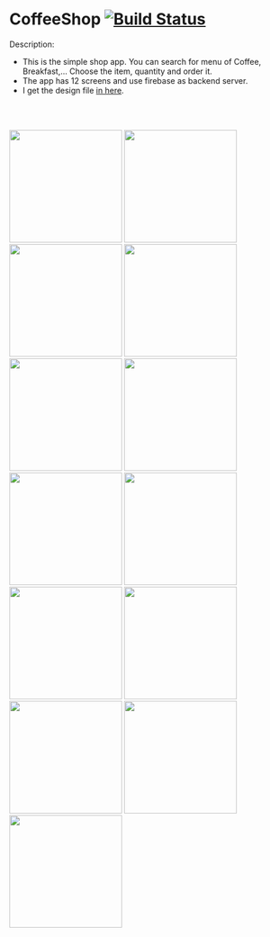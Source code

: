 # CoffeeShop [![Build Status](https://travis-ci.org/phantuanvi/CoffeeShop.svg?branch=master)](https://travis-ci.org/phantuanvi/CoffeeShop)

Description: 

- This is the simple shop app. You can search for menu of Coffee, Breakfast,... Choose the item, quantity and order it.
- The app has 12 screens and use firebase as backend server.
- I get the design file [in here](https://www.sketchappsources.com/free-source/1378-ecommerce-ui-kit-sketch-freebie-resource.html).



<br>
<br>

<p float="left">
<img src="https://github.com/phantuanvi/CoffeeShop/blob/master/images/01.png" width="200"/>
<img src="https://github.com/phantuanvi/CoffeeShop/blob/master/images/02.png" width="200"/>
<img src="https://github.com/phantuanvi/CoffeeShop/blob/master/images/03.png" width="200"/>
<img src="https://github.com/phantuanvi/CoffeeShop/blob/master/images/04.png" width="200"/>
<img src="https://github.com/phantuanvi/CoffeeShop/blob/master/images/05.png" width="200"/>
<img src="https://github.com/phantuanvi/CoffeeShop/blob/master/images/06.png" width="200"/>
<img src="https://github.com/phantuanvi/CoffeeShop/blob/master/images/07.png" width="200"/>
<img src="https://github.com/phantuanvi/CoffeeShop/blob/master/images/08.png" width="200"/>
<img src="https://github.com/phantuanvi/CoffeeShop/blob/master/images/09.png" width="200"/>
<img src="https://github.com/phantuanvi/CoffeeShop/blob/master/images/10.png" width="200"/>
<img src="https://github.com/phantuanvi/CoffeeShop/blob/master/images/11.png" width="200"/>
<img src="https://github.com/phantuanvi/CoffeeShop/blob/master/images/12.png" width="200"/>
<img src="https://github.com/phantuanvi/CoffeeShop/blob/master/images/13.png" width="200"/>

</p>

<br>
